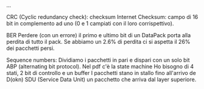 ... 

CRC (Cyclic redundancy check): checksum
Internet Checksum: campo di 16 bit in complemento ad uno (0 e 1 campiati con il loro corrispettivo). 


BER 
Perdere (con un errore) il primo e ultimo bit di un DataPack porta alla perdita di tutto il pack. Se abbiamo un 2.6% di perdita ci si aspetta il 26% dei pacchetti persi.

Sequence numbers:
	Dividiamo i pacchetti in pari e dispari con un solo bit
	ABP (alternating bit protocol).
		Nel pdf c'è la state machine
		Ho bisogno di 4 stati, 2 bit di controllo e un buffer
		I pacchetti stano in stallo fino all'arrivo de D(okn)
SDU (Service Data Unit) un pacchetto che arriva dal layer superiore.

